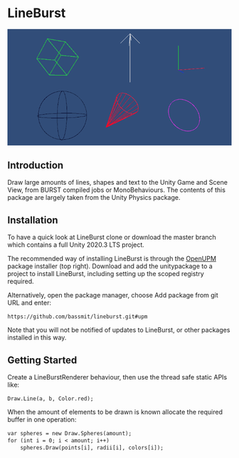# LineBurst
<p align="center">
  <img src="https://github.com/bassmit/images/blob/master/LineBurst/lineburst01.png?raw=true">
</p>

## Introduction
Draw large amounts of lines, shapes and text to the Unity Game and Scene View, from BURST compiled jobs or MonoBehaviours. The contents of this package are largely taken from the Unity Physics package.

## Installation
To have a quick look at LineBurst clone or download the master branch which contains a full Unity 2020.3 LTS project.

The recommended way of installing LineBurst is through the [OpenUPM](https://openupm.com/packages/com.bassmit.lineburst/) package installer (top right). Download and add the unitypackage to a project to install LineBurst, including setting up the scoped registry required.

Alternatively, open the package manager, choose Add package from git URL and enter:

    https://github.com/bassmit/lineburst.git#upm

Note that you will not be notified of updates to LineBurst, or other packages installed in this way.
 
## Getting Started
Create a LineBurstRenderer behaviour, then use the thread safe static APIs like:
 
    Draw.Line(a, b, Color.red);
     
When the amount of elements to be drawn is known allocate the required buffer in one operation:

    var spheres = new Draw.Spheres(amount);
    for (int i = 0; i < amount; i++)
        spheres.Draw(points[i], radii[i], colors[i]);
